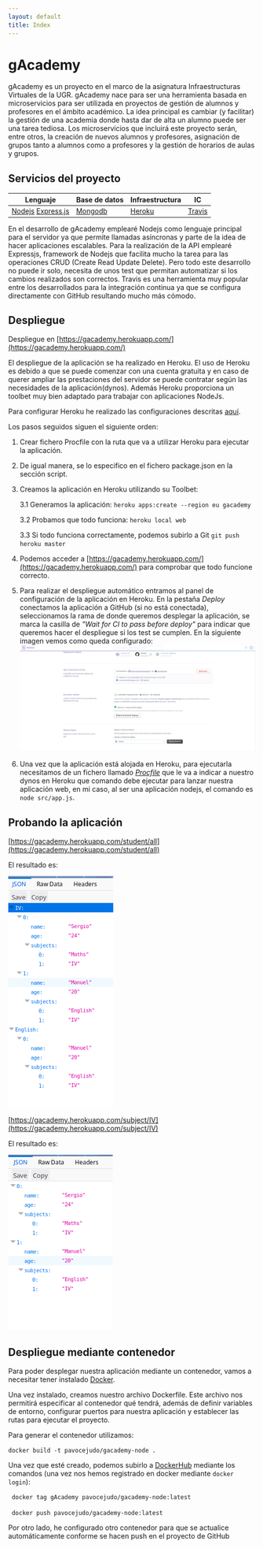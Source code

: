 ```yaml
---
layout: default
title: Index
---
```

# gAcademy

gAcademy es un proyecto en el marco de la asignatura Infraestructuras Virtuales de la UGR. gAcademy nace para ser una herramienta basada en microservicios para ser utilizada en proyectos de gestión de alumnos y profesores en el ámbito académico.
La idea principal es cambiar (y facilitar) la gestión de una academia donde hasta dar de alta un alumno puede ser una tarea tediosa. Los microservicios que incluirá este proyecto serán, entre otros, la creación de nuevos alumnos y profesores, asignación de grupos tanto a alumnos como a profesores y la gestión de horarios de aulas y grupos.


## Servicios del proyecto

| Lenguaje | Base de datos | Infraestructura | IC |
| -------- | ------------- | --------------- | -- |
| [Nodejs](https://nodejs.org/en/)  [Express.js](https://expressjs.com/)|[Mongodb](https://www.mongodb.com/es) | [Heroku](https://www.heroku.com/) | [Travis](https://travis-ci.org/) |

En el desarrollo de gAcademy emplearé Nodejs como lenguaje principal para el servidor ya que permite llamadas asíncronas y parte de la idea de hacer aplicaciones escalables. Para la realización de la API emplearé Expressjs, framework de Nodejs que facilita mucho la tarea para las operaciones CRUD (Create Read Update Delete). Pero todo este desarrollo no puede ir solo, necesita de unos test que permitan automatizar si los cambios realizados son correctos. Travis es una herramienta muy popular entre los desarrollados para la integración continua ya que se configura directamente con GitHub resultando mucho más cómodo.  

## Despliegue

Despliegue en [https://gacademy.herokuapp.com/](https://gacademy.herokuapp.com/)

El despliegue de la aplicación se ha realizado en Heroku. El uso de Heroku es debido a que se puede comenzar con una cuenta gratuita y en caso de querer ampliar las prestaciones
del servidor se puede contratar según las necesidades de la aplicación(dynos). Además Heroku proporciona un toolbet muy bien adaptado para trabajar con aplicaciones NodeJs.

Para configurar Heroku he realizado las configuraciones descritas [aquí](https://devcenter.heroku.com/articles/getting-started-with-nodejs#set-up).

Los pasos seguidos siguen el siguiente orden:
1. Crear fichero Procfile con la ruta que va a utilizar Heroku para ejecutar la aplicación.
2. De igual manera, se lo especifico en el fichero package.json en la sección script.
3. Creamos la aplicación en Heroku utilizando su Toolbet:

	3.1 Generamos la aplicación: ```heroku apps:create --region eu gacademy```

	3.2 Probamos que todo funciona: ```heroku local web```

	3.3 Si todo funciona correctamente, podemos subirlo a Git ```git push heroku master```
4. Podemos acceder a [https://gacademy.herokuapp.com/](https://gacademy.herokuapp.com/) para comprobar que todo funcione correcto.

5. Para realizar el despliegue automático entramos al panel de configuración de la aplicación en Heroku. En la pestaña _Deploy_ conectamos la aplicación a GitHub (si no está conectada), seleccionamos la rama de donde queremos desplegar la aplicación, se marca la casilla de _"Wait for CI to pass before deploy"_ para indicar que queremos hacer el despliegue si los test se cumplen. En la siguiente imagen vemos como queda configurado: ![Despliegue automático en Heroku](despliegue.png)

6. Una vez que la aplicación está alojada en Heroku, para ejecutarla necesitamos de un fichero llamado [_Procfile_](https://github.com/pavocejudo/ProyectoIV/blob/master/Procfile) que le va a indicar a nuestro dynos en Heroku que comando debe ejecutar para lanzar nuestra aplicación web, en mi caso, al ser una aplicación nodejs, el comando es ```node src/app.js```.

## Probando la aplicación
[https://gacademy.herokuapp.com/student/all](https://gacademy.herokuapp.com/student/all)

El resultado es:

![resultado](studentall.png)

[https://gacademy.herokuapp.com/subject/IV](https://gacademy.herokuapp.com/subject/IV)

El resultado es:

![resultado](subjectiv.png)



## Despliegue mediante contenedor

Para poder desplegar nuestra aplicación mediante un contenedor, vamos a necesitar tener instalado [Docker](https://www.docker.com/).

Una vez instalado, creamos nuestro archivo Dockerfile. Este archivo nos permitirá especificar al contenedor qué tendrá, además de definir variables de entorno, configurar puertos para nuestra aplicación y establecer las rutas para ejecutar el proyecto.

Para generar el contenedor utilizamos:

```
docker build -t pavocejudo/gacademy-node .
```

Una vez que esté creado, podemos subirlo a [DockerHub](https://hub.docker.com/r/pavocejudo/proyectoiv) mediante los comandos (una vez nos hemos registrado en docker mediante ```docker login```):

```
 docker tag gAcademy pavocejudo/gacademy-node:latest

 docker push pavocejudo/gacademy-node:latest
```

Por otro lado, he configurado otro contenedor para que se actualice automáticamente conforme se hacen push en el proyecto de GitHub
